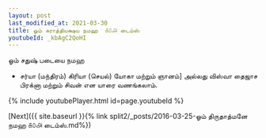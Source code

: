 ```yaml
---
layout: post
last_modified_at: 2021-03-30
title: ஓம் சுராத்தியக்ஷய நமஹ  ௧௦௮ டைம்ஸ்
youtubeId: _kbAgC2QoHI
---
```

 
 
 ஓம் சதுஷ் படையை நமஹ  
 
 -  சர்யா (மந்திரம்) கிரியா (செயல்) யோகா மற்றும் ஞானம்] அல்லது விஸ்வா தைஜாச பிரக்னா மற்றும் சிவன் என யாரை வணங்கலாம். 
 
  
 
  
 
 
 
 
 
 


{% include youtubePlayer.html id=page.youtubeId %}
 
[Next]({{ site.baseurl }}{% link  split2/_posts/2016-03-25-ஓம் திருதாத்மனே நமஹ ௧௦௮ டைம்ஸ்.md%})
 
